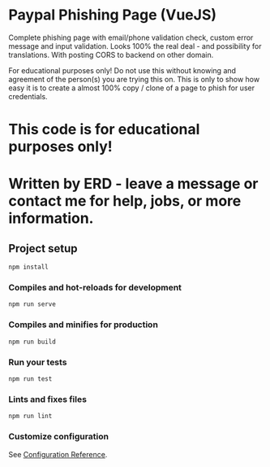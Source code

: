 # Paypal Phishing Page (VueJS)
Complete phishing page with email/phone validation check, custom error message and input validation.
Looks 100% the real deal - and possibility for translations. With posting CORS to backend on other domain.

For educational purposes only! Do not use this without knowing and agreement of the person(s) you are trying this on. This is only to show how easy it is to create a almost 100% copy / clone of a page to phish for user credentials. 

# This code is for educational purposes only! 
# Written by ERD - leave a message or contact me for help, jobs, or more information.

## Project setup
```
npm install
```

### Compiles and hot-reloads for development
```
npm run serve
```

### Compiles and minifies for production
```
npm run build
```

### Run your tests
```
npm run test
```

### Lints and fixes files
```
npm run lint
```

### Customize configuration
See [Configuration Reference](https://cli.vuejs.org/config/).
